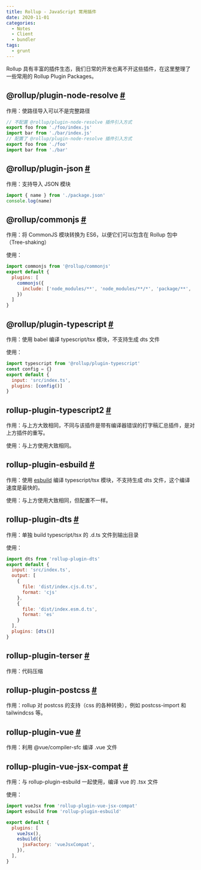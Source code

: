 ```yaml
---
title: Rollup - JavaScript 常用插件
date: 2020-11-01
categories:
  - Notes
  - Client
  - bundler
tags: 
  - grunt
---
```


Rollup 具有丰富的插件生态，我们日常的开发也离不开这些插件，在这里整理了一些常用的 Rollup Plugin Packages。

<!-- more -->

## @rollup/plugin-node-resolve [#](https://github.com/rollup/plugins/tree/master/packages/node-resolve)

作用：使路径导入可以不是完整路径

```javascript
// 不配置 @rollup/plugin-node-resolve 插件引入方式
export foo from './foo/index.js'
import bar from './bar/index.js'
// 配置了 @rollup/plugin-node-resolve 插件引入方式
export foo from './foo'
import bar from './bar'
```

## @rollup/plugin-json [#](https://github.com/rollup/plugins/tree/master/packages/json)

作用：支持导入 JSON 模块

~~~js
import { name } from './package.json'
console.log(name)
~~~

## @rollup/commonjs [#](https://github.com/rollup/rollup-plugin-commonjs)

作用：将 CommonJS 模块转换为 ES6，以便它们可以包含在 Rollup 包中（Tree-shaking）

使用：

~~~js
import commonjs from '@rollup/commonjs'
export default {
  plugins: [
    commonjs({
      include: ['node_modules/**', 'node_modules/**/*', 'package/**', 'package/**/*']
    })
  ]
}
~~~

## @rollup/plugin-typescript [#](https://github.com/rollup/plugins/tree/master/packages/typescript)

作用：使用 babel 编译 typescript/tsx 模块，不支持生成 dts 文件

使用：

~~~js
import typescript from '@rollup/plugin-typescript'
const config = {}
export default {
  input: 'src/index.ts',
  plugins: [config()]
}
~~~

## rollup-plugin-typescript2 [#](https://github.com/ezolenko/rollup-plugin-typescript2)

作用：与上方大致相同，不同与该插件是带有编译器错误的打字稿汇总插件，是对上方插件的重写。

使用：与上方使用大致相同。

## rollup-plugin-esbuild [#](https://github.com/egoist/rollup-plugin-esbuild)

作用：使用 [esbuild](https://github.com/evanw/esbuild#readme) 编译 typescript/tsx 模块，不支持生成 dts 文件，这个编译速度是最快的。

使用：与上方使用大致相同，但配置不一样。

## rollup-plugin-dts [#](https://github.com/morlay/rollup-plugin-dts)

作用：单独 build typescript/tsx 的 .d.ts 文件到输出目录

使用：

~~~js
import dts from 'rollup-plugin-dts'
export default {
  input: 'src/index.ts',
  output: [
    {
      file: 'dist/index.cjs.d.ts',
      format: 'cjs'
    },
    {
      file: 'dist/index.esm.d.ts',
      format: 'es'
    }
  ],
  plugins: [dts()]
}
~~~

## rollup-plugin-terser [#](https://github.com/trysound/rollup-plugin-terser)

作用：代码压缩

## rollup-plugin-postcss [#](https://github.com/egoist/rollup-plugin-postcss)

作用：rollup 对 postcss 的支持（css 的各种转换），例如 postcss-import 和 tailwindcss 等。

## rollup-plugin-vue [#](https://github.com/vuejs/rollup-plugin-vue)

作用：利用 @vue/compiler-sfc 编译 .vue 文件

## rollup-plugin-vue-jsx-compat [#](https://github.com/vuejs/rollup-plugin-vue)

作用：与 rollup-plugin-esbuild 一起使用，编译 vue 的 .tsx 文件

使用：

~~~js
import vueJsx from 'rollup-plugin-vue-jsx-compat'
import esbuild from 'rollup-plugin-esbuild'

export default {
  plugins: [
    vueJsx(),
    esbuild({
      jsxFactory: 'vueJsxCompat',
    }),
  ],
}
~~~
